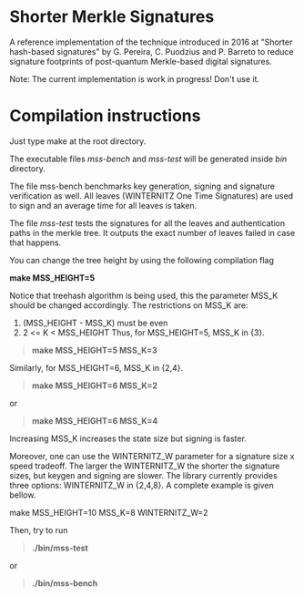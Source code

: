 # Shorter Merkle Signatures
A reference implementation of the technique introduced in 2016 at "Shorter hash-based signatures" by G. Pereira, C. Puodzius and P. Barreto to reduce signature footprints of post-quantum Merkle-based digital signatures.


Note: The current implementation is work in progress! Don't use it.

# Compilation instructions

Just type make at the root directory.

The executable files *mss-bench* and *mss-test* will be generated inside *bin* directory.

The file mss-bench benchmarks key generation, signing and signature verification as well. All leaves (WINTERNITZ One Time Signatures) are used to sign and an average time for all leaves is taken.

The file *mss-test* tests the signatures for all the leaves and authentication paths in the merkle tree. It outputs the exact number of leaves failed in case that happens.

You can change the tree height by using the following compilation flag

  **make MSS_HEIGHT=5**

Notice that treehash algorithm is being used, this the parameter MSS_K should be changed accordingly.
The restrictions on MSS_K are:
  1. (MSS_HEIGHT - MSS_K) must be even
  2. 2 <= K < MSS_HEIGHT
Thus, for MSS_HEIGHT=5, MSS_K in {3}.

>  **make MSS_HEIGHT=5 MSS_K=3**

Similarly, for MSS_HEIGHT=6, MSS_K in {2,4}.

>  **make MSS_HEIGHT=6 MSS_K=2**

or

>  **make MSS_HEIGHT=6 MSS_K=4**

Increasing MSS_K increases the state size but signing is faster.

Moreover, one can use the WINTERNITZ_W parameter for a signature size x speed tradeoff.
The larger the WINTERNITZ_W the shorter the signature sizes, but keygen and signing are slower.
The library currently provides three options: WINTERNITZ_W in {2,4,8}.
A complete example is given bellow.

  make MSS_HEIGHT=10 MSS_K=8 WINTERNITZ_W=2

Then, try to run

>  **./bin/mss-test**

or

>  **./bin/mss-bench**

